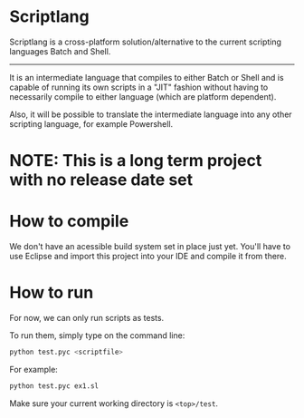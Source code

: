 # Scriptlang

Scriptlang is a cross-platform solution/alternative to the current scripting languages Batch and Shell.

___
It is an intermediate language that compiles to either Batch or Shell and is capable of running its own scripts in a "JIT" fashion without having to necessarily compile to either language (which are platform dependent).

Also, it will be possible to translate the intermediate language into any other scripting language, for example Powershell.

# NOTE: This is a long term project with no release date set  

# How to compile

We don't have an acessible build system set in place just yet. You'll have to use Eclipse and import this project into your IDE and compile it from there.

# How to run  

For now, we can only run scripts as tests.  

To run them, simply type on the command line:  

```bash
python test.pyc <scriptfile>
```

For example:

```bash
python test.pyc ex1.sl
```

Make sure your current working directory is `<top>/test`.
